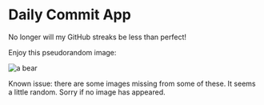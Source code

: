 Daily Commit App
================
No longer will my GitHub streaks be less than perfect!

Enjoy this pseudorandom image:

![a bear](http://placebear.com/200/700 "a bear")

Known issue: there are some images missing from some of these. It seems a little random. Sorry if no image has appeared.